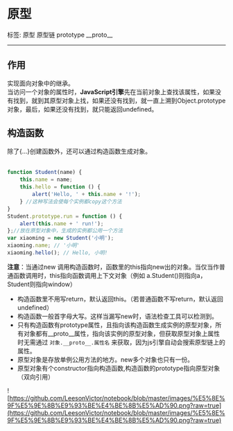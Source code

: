 # 原型

标签: 原型 原型链 prototype  \_\_proto\_\_

---

## 作用

实现面向对象中的继承。  
当访问一个对象的属性时，**JavaScript引擎**先在当前对象上查找该属性，如果没有找到，就到其原型对象上找，如果还没有找到，就一直上溯到Object.prototype对象，最后，如果还没有找到，就只能返回undefined。

## 构造函数

除了{...}创建函数外，还可以通过构造函数生成对象。

```javascript

function Student(name) {
    this.name = name;
    this.hello = function () {
        alert('Hello, ' + this.name + '!');
    } //这种写法会使每个实例都copy这个方法
}
Student.prototype.run = function () {
    alert(this.name + ' run!');
};//放在原型对象中，生成的实例都公用一个方法
var xiaoming = new Student('小明');
xiaoming.name; // '小明'
xiaoming.hello(); // Hello, 小明!

```

**注意**：当通过new 调用构造函数时，函数里的this指向new出的对象。当仅当作普通函数调用时，this指向函数调用上下文对象（例如 a.Student()则指向a，Student则指向window）

- 构造函数里不用写return，默认返回this。（若普通函数不写return，默认返回undefined）
- 构造函数一般首字母大写。这样当漏写new时，语法检查工具可以检测到。
- 只有构造函数有prototype属性，且指向该构造函数生成实例的原型对象，所有对象都有\_\_proto\_\_属性，指向该实例的原型对象，但获取原型对象上属性时无需通过 `对象.__proto__.属性名`  来获取，因为js引擎自动会搜索原型链上的属性。
- 原型对象是存放单例公用方法的地方。new多个对象也只有一份。
- 原型对象有个constructor指向构造函数,构造函数的prototype指向原型对象（双向引用）

![https://github.com/LeesonVictor/notebook/blob/master/images/%E5%8E%9F%E5%9E%8B%E9%93%BE%E4%BE%8B%E5%AD%90.png?raw=true](https://github.com/LeesonVictor/notebook/blob/master/images/%E5%8E%9F%E5%9E%8B%E9%93%BE%E4%BE%8B%E5%AD%90.png?raw=true)